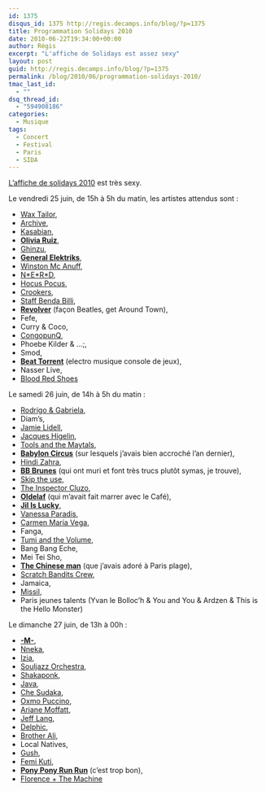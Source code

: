 ```yaml
---
id: 1375
disqus_id: 1375 http://regis.decamps.info/blog/?p=1375
title: Programmation Solidays 2010
date: 2010-06-22T19:34:00+00:00
author: Régis
excerpt: "L'affiche de Solidays est assez sexy"
layout: post
guid: http://regis.decamps.info/blog/?p=1375
permalink: /blog/2010/06/programmation-solidays-2010/
tmac_last_id:
  - ""
dsq_thread_id:
  - "594908186"
categories:
  - Musique
tags:
  - Concert
  - Festival
  - Paris
  - SIDA
---
```

[L’affiche de solidays 2010](http://www.solidays.org/affiche/) est très sexy.

Le vendredi 25 juin, de 15h à 5h du matin, les artistes attendus sont : 

  * [Wax Tailor](http://www.lastfm.fr/music/Wax+Tailor), 
  * [Archive](http://www.lastfm.fr/music/Archive), 
  * [Kasabian](http://www.lastfm.fr/music/Kasabian), 
  * **[Olivia Ruiz](http://www.lastfm.fr/music/Olivia+Ruiz)**, 
  * [Ghinzu](http://www.lastfm.fr/music/Ghinzu), 
  * [**General Elektriks**](http://www.lastfm.fr/music/General+Elektriks), 
  * [Winston Mc Anuff](http://www.lastfm.fr/music/Winston+McAnuff), 
  * [N\*E\*R*D](http://www.lastfm.fr/music/N%2AE%2AR%2AD "NERD"), 
  * [Hocus Pocus](http://www.lastfm.fr/music/Hocus+Pocus), 
  * [Crookers](http://www.lastfm.fr/music/Crookers), 
  * [Staff Benda Billi](http://www.lastfm.fr/music/Staff+Benda+Bilili), 
  * [**Revolver**](http://www.lastfm.fr/music/Revolver) (façon Beatles, get Around Town), 
  * Fefe, 
  * Curry & Coco, 
  * [CongopunQ](http://www.lastfm.fr/music/CongopunQ), 
  * Phoebe Kilder & …;, 
  * Smod, 
  * [**Beat Torrent**](http://www.lastfm.fr/music/Beat+Torrent) (electro musique console de jeux), 
  * Nasser Live, 
  * [Blood Red Shoes](http://www.lastfm.fr/music/Blood+Red+Shoes)

Le samedi 26 juin, de 14h à 5h du matin : 

  * [Rodrigo & Gabriela](http://www.lastfm.fr/music/Rodrigo+y+Gabriela),
  * Diam’s, 
  * [Jamie Lidell](http://www.lastfm.fr/music/Jamie+Lidell), 
  * [Jacques Higelin](http://www.lastfm.fr/music/Jacques+Higelin),
  * [Tools and the Maytals](http://www.lastfm.fr/music/Toots+and+the+Maytals), 
  * [**Babylon Circus**](http://www.lastfm.fr/music/Babylon+Circus) (sur lesquels j’avais bien accroché l’an dernier), 
  * [Hindi Zahra](http://www.lastfm.fr/music/Hindi+Zahra), 
  * [**BB Brunes**](http://www.lastfm.fr/music/BB+Brunes) (qui ont muri et font très trucs plutôt symas, je trouve), 
  * [Skip the use](http://www.lastfm.fr/music/Skip+the+Use), 
  * [The Inspector Cluzo](http://www.lastfm.fr/music/The+Inspector+Cluzo),
  * **[Oldelaf](http://www.lastfm.fr/music/Oldelaf)** (qui m’avait fait marrer avec le Café),
  * [**Jil Is Lucky**](http://www.lastfm.fr/music/Jil+is+lucky), 
  * [Vanessa Paradis](http://www.lastfm.fr/music/Vanessa+Paradis), 
  * [Carmen Maria Vega](http://www.lastfm.fr/music/Carmen+Maria+Vega), 
  * Fanga, 
  * [Tumi and the Volume](http://www.lastfm.fr/music/Tumi+and+the+Volume), 
  * Bang Bang Eche, 
  * Mei Tei Sho, 
  * [**The Chinese man**](http://www.lastfm.fr/music/Chinese+Man) (que j’avais adoré à Paris plage), 
  * [Scratch Bandits Crew](http://www.lastfm.fr/music/Scratch+Bandits+Crew), 
  * Jamaica, 
  * [Missil](http://www.lastfm.fr/music/MiSSiLL), 
  * Paris jeunes talents (Yvan le Bolloc’h & You and You & Ardzen & This is the Hello Monster)

Le dimanche 27 juin, de 13h à 00h : 

  * [**-M-**](http://www.lastfm.fr/music/-M-), 
  * [Nneka](http://www.lastfm.fr/music/Nneka),
  * [Izia](http://www.lastfm.fr/music/IZIA), 
  * [Souljazz Orchestra](http://www.lastfm.fr/music/+noredirect/SoulJazz+Orchestra), 
  * [Shakaponk](http://www.lastfm.fr/music/+noredirect/SHAKAPONK),
  * [Java](http://www.lastfm.fr/music/Java), 
  * [Che Sudaka](http://www.lastfm.fr/music/Che+Sudaka), 
  * [Oxmo Puccino](http://www.lastfm.fr/music/Oxmo+Puccino), 
  * [Ariane Moffatt](http://www.lastfm.fr/music/Ariane+Moffatt), 
  * [Jeff Lang](http://www.lastfm.fr/music/Jeff+Lang), 
  * [Delphic](http://www.lastfm.fr/music/Delphic), 
  * [Brother Ali](http://www.lastfm.fr/music/Brother+Ali), 
  * Local Natives, 
  * [Gush](http://www.lastfm.fr/music/Gush), 
  * [Femi Kuti](http://www.lastfm.fr/music/Femi+Kuti),
  * **[Pony Pony Run Run](http://www.lastfm.fr/music/Pony+Pony+Run+Run)** (c’est trop bon), 
  * [Florence + The Machine](http://www.lastfm.fr/music/Florence%2B%252B%2BThe%2BMachine)
